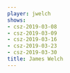 ```yaml
---
player: jwelch
shows:
- csz-2019-03-08
- csz-2019-03-09
- csz-2019-03-16
- csz-2019-03-23
- csz-2019-03-30
title: James Welch
---
```

